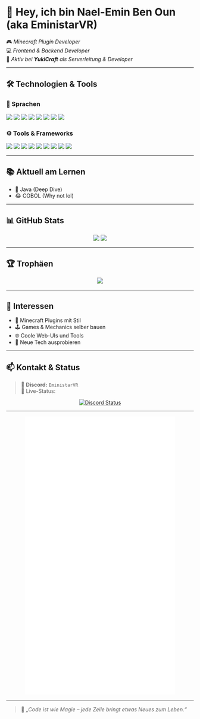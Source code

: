 # 👋 Hey, ich bin Nael-Emin Ben Oun (aka **EministarVR**)

🎮 *Minecraft Plugin Developer*  
💻 *Frontend & Backend Developer*  
🔧 *Aktiv bei **YukiCraft** als Serverleitung & Developer*

---

## 🛠️ Technologien & Tools

### 💬 Sprachen
<img src="https://img.shields.io/badge/Java-%23ED8B00.svg?style=for-the-badge&logo=openjdk&logoColor=white"/>
<img src="https://img.shields.io/badge/JavaScript-%23F7DF1E.svg?style=for-the-badge&logo=javascript&logoColor=black"/>
<img src="https://img.shields.io/badge/TypeScript-%23007ACC.svg?style=for-the-badge&logo=typescript&logoColor=white"/>
<img src="https://img.shields.io/badge/Python-%233776AB.svg?style=for-the-badge&logo=python&logoColor=white"/>
<img src="https://img.shields.io/badge/C%23-%23239120.svg?style=for-the-badge&logo=c-sharp&logoColor=white"/>
<img src="https://img.shields.io/badge/C++-%2300599C.svg?style=for-the-badge&logo=c%2B%2B&logoColor=white"/>
<img src="https://img.shields.io/badge/Lua-%23000080.svg?style=for-the-badge&logo=lua&logoColor=white"/>
<img src="https://img.shields.io/badge/COBOL-%23009DC4.svg?style=for-the-badge&logoColor=white"/>

### ⚙️ Tools & Frameworks
<img src="https://img.shields.io/badge/Spigot-%23FF8800.svg?style=for-the-badge&logo=java&logoColor=white"/>
<img src="https://img.shields.io/badge/Fabric-%2314141A.svg?style=for-the-badge&logo=curseforge&logoColor=white"/>
<img src="https://img.shields.io/badge/Node.js-%23339933.svg?style=for-the-badge&logo=node.js&logoColor=white"/>
<img src="https://img.shields.io/badge/React-%2361DAFB.svg?style=for-the-badge&logo=react&logoColor=black"/>
<img src="https://img.shields.io/badge/Next.js-%23000000.svg?style=for-the-badge&logo=next.js&logoColor=white"/>
<img src="https://img.shields.io/badge/Astro-%23FF5D01.svg?style=for-the-badge&logo=astro&logoColor=white"/>
<img src="https://img.shields.io/badge/Linux-%23FCC624.svg?style=for-the-badge&logo=linux&logoColor=black"/>
<img src="https://img.shields.io/badge/IntelliJ-%23000000.svg?style=for-the-badge&logo=intellij-idea&logoColor=white"/>
<img src="https://img.shields.io/badge/VS%20Code-%23007ACC.svg?style=for-the-badge&logo=visual-studio-code&logoColor=white"/>

---

## 📚 Aktuell am Lernen
- 🧠 Java (Deep Dive)  
- 😂 COBOL (Why not lol)

---

## 📊 GitHub Stats
<p align="center">
  <img src="https://github-readme-stats.vercel.app/api?username=EministarVR&show_icons=true&theme=radical&hide_border=true" height="165"/>
  <img src="https://github-readme-stats.vercel.app/api/top-langs/?username=EministarVR&layout=compact&theme=radical&hide_border=true" height="165"/>
</p>

---

## 🏆 Trophäen
<p align="center">
  <img src="https://github-profile-trophy.vercel.app/?username=EministarVR&theme=radical&no-frame=true&margin-w=10"/>
</p>

---

## 🌟 Interessen
- 🧱 Minecraft Plugins mit Stil  
- 🕹️ Games & Mechanics selber bauen  
- 🌐 Coole Web-UIs und Tools  
- 🚀 Neue Tech ausprobieren  

---

## 📫 Kontakt & Status
> 💬 **Discord:** `EministarVR`  
> 📡 Live-Status:  
<div align="center">
  <a href="https://discord.com/users/928021462386892830" target="_blank">
    <img src="https://lanyard.cnrad.dev/api/928021462386892830?borderRadius=5px&animated=true&bg=1e1e2f&idleMessage=Just%20chilling..." alt="Discord Status">
  </a>
</div>

---

<div align="center">
  <img src="/github-metrics.svg" alt="Metrics" width="80%">
</div>

---

> 🧙 *„Code ist wie Magie – jede Zeile bringt etwas Neues zum Leben.“*
